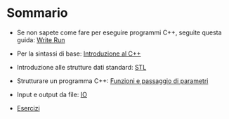# Sommario

* Se non sapete come fare per eseguire programmi C++, seguite questa guida: [Write Run](https://github.com/FraLotito/tutorato_asd/blob/main/tutorato_cpp/write_run_cpp.md)

* Per la sintassi di base: [Introduzione al C++](https://github.com/FraLotito/tutorato_asd/blob/main/tutorato_cpp/intro.md)

* Introduzione alle strutture dati standard: [STL](https://github.com/FraLotito/tutorato_asd/blob/main/tutorato_cpp/stl.md)

* Strutturare un programma C++: [Funzioni e passaggio di parametri](https://github.com/FraLotito/tutorato_asd/blob/main/tutorato_cpp/flow.md)

* Input e output da file: [IO](https://github.com/FraLotito/tutorato_asd/blob/main/tutorato_cpp/io_files.md)

* [Esercizi](https://github.com/FraLotito/tutorato_asd/blob/main/tutorato_cpp/esercizi.md)
